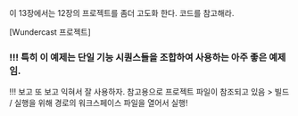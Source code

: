 
이 13장에서는 12장의 프로젝트를 좀더 고도화 한다. 코드를 참고해라.

[Wundercast 프로젝트]
### !!! 특히 이 예제는 단일 기능 시퀀스들을 조합하여 사용하는 아주 좋은 예제임.
!!! 보고 또 보고 익혀서 잘 사용하자.
참고용으로 프로젝트 파일이 참조되고 있음 > 빌드 / 실행을 위해 경로의 워크스페이스 파일을 열어서 실행!
